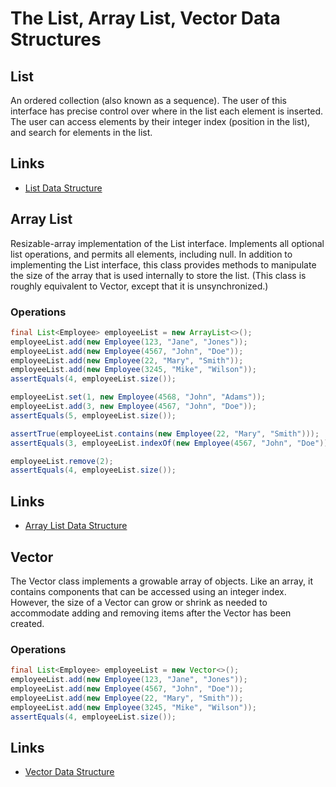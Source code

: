 # The List, Array List, Vector Data Structures

## List 

An ordered collection (also known as a sequence). The user of this interface has precise control over where in the list 
each element is inserted. The user can access elements by their integer index (position in the list), 
and search for elements in the list.

## Links

* [List Data Structure](https://docs.oracle.com/en/java/javase/11/docs/api/java.base/java/util/List.html)

## Array List

Resizable-array implementation of the List interface. Implements all optional list operations, and permits all elements, 
including null. In addition to implementing the List interface, this class provides methods to manipulate the size of 
the array that is used internally to store the list. (This class is roughly equivalent to Vector, except that it is 
unsynchronized.)

### Operations

```java
final List<Employee> employeeList = new ArrayList<>();
employeeList.add(new Employee(123, "Jane", "Jones"));
employeeList.add(new Employee(4567, "John", "Doe"));
employeeList.add(new Employee(22, "Mary", "Smith"));
employeeList.add(new Employee(3245, "Mike", "Wilson"));
assertEquals(4, employeeList.size());

employeeList.set(1, new Employee(4568, "John", "Adams"));
employeeList.add(3, new Employee(4567, "John", "Doe"));
assertEquals(5, employeeList.size());

assertTrue(employeeList.contains(new Employee(22, "Mary", "Smith")));
assertEquals(3, employeeList.indexOf(new Employee(4567, "John", "Doe")));

employeeList.remove(2);
assertEquals(4, employeeList.size());
```

## Links

* [Array List Data Structure](https://docs.oracle.com/en/java/javase/11/docs/api/java.base/java/util/ArrayList.html)

## Vector

The Vector class implements a growable array of objects. Like an array, it contains components that can be accessed 
using an integer index. However, the size of a Vector can grow or shrink as needed to accommodate adding and removing 
items after the Vector has been created.

### Operations

```java
final List<Employee> employeeList = new Vector<>();
employeeList.add(new Employee(123, "Jane", "Jones"));
employeeList.add(new Employee(4567, "John", "Doe"));
employeeList.add(new Employee(22, "Mary", "Smith"));
employeeList.add(new Employee(3245, "Mike", "Wilson"));
assertEquals(4, employeeList.size());
```
## Links

* [Vector Data Structure](https://docs.oracle.com/en/java/javase/11/docs/api/java.base/java/util/Vector.html)

